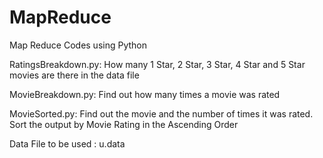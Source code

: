 # MapReduce
Map Reduce Codes using Python

RatingsBreakdown.py: How many 1 Star, 2 Star, 3 Star, 4 Star and 5 Star movies are there in the data file

MovieBreakdown.py: Find out how many times a movie was rated

MovieSorted.py: Find out the movie and the number of times it was rated. Sort the output by Movie Rating in the Ascending Order

Data File to be used : u.data
